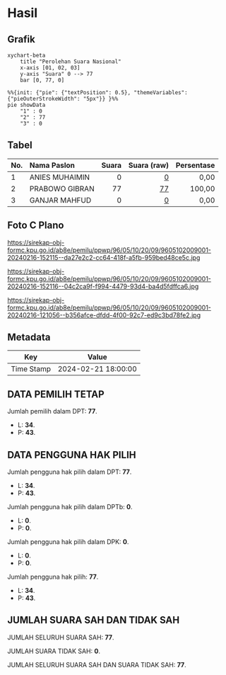 # Hasil

## Grafik

```mermaid
xychart-beta
    title "Perolehan Suara Nasional"
    x-axis [01, 02, 03]
    y-axis "Suara" 0 --> 77
    bar [0, 77, 0]
```

```mermaid
%%{init: {"pie": {"textPosition": 0.5}, "themeVariables": {"pieOuterStrokeWidth": "5px"}} }%%
pie showData
    "1" : 0
    "2" : 77
    "3" : 0
```

## Tabel

| No. | Nama Paslon    | Suara | Suara (raw) | Persentase |
|:--- |:-------------- | -----:| -----------:| ----------:|
| 1   | ANIES MUHAIMIN | 0     | [0][p-1]    | 0,00       |
| 2   | PRABOWO GIBRAN | 77    | [77][p-2]   | 100,00     |
| 3   | GANJAR MAHFUD  | 0     | [0][p-3]    | 0,00       |


[p-1]: https://github.com/gigit-pemilu/pemilu-2024/blob/main/pilpres/hitung-suara/sub/96-papua-barat-daya/sub/05-maybrat/sub/10-ayamaru-timur/sub/2009-faitsiur/sub/001-tps/sub/paslon-1.txt
[p-2]: https://github.com/gigit-pemilu/pemilu-2024/blob/main/pilpres/hitung-suara/sub/96-papua-barat-daya/sub/05-maybrat/sub/10-ayamaru-timur/sub/2009-faitsiur/sub/001-tps/sub/paslon-2.txt
[p-3]: https://github.com/gigit-pemilu/pemilu-2024/blob/main/pilpres/hitung-suara/sub/96-papua-barat-daya/sub/05-maybrat/sub/10-ayamaru-timur/sub/2009-faitsiur/sub/001-tps/sub/paslon-3.txt

## Foto C Plano

https://sirekap-obj-formc.kpu.go.id/ab8e/pemilu/ppwp/96/05/10/20/09/9605102009001-20240216-152115--da27e2c2-cc64-418f-a5fb-959bed48ce5c.jpg

https://sirekap-obj-formc.kpu.go.id/ab8e/pemilu/ppwp/96/05/10/20/09/9605102009001-20240216-152116--04c2ca9f-f994-4479-93d4-ba4d5fdffca6.jpg

https://sirekap-obj-formc.kpu.go.id/ab8e/pemilu/ppwp/96/05/10/20/09/9605102009001-20240216-121056--b356afce-dfdd-4f00-92c7-ed9c3bd78fe2.jpg


## Metadata

| Key        | Value               |
| ---------- | ------------------- |
| Time Stamp | 2024-02-21 18:00:00 |


## DATA PEMILIH TETAP

Jumlah pemilih dalam DPT: **77**.
 * L: **34**.
 * P: **43**.

## DATA PENGGUNA HAK PILIH

Jumlah pengguna hak pilih dalam DPT: **77**.
 * L: **34**.
 * P: **43**.

Jumlah pengguna hak pilih dalam DPTb: **0**.
 * L: **0**.
 * P: **0**.

Jumlah pengguna hak pilih dalam DPK: **0**.
 * L: **0**.
 * P: **0**.

Jumlah pengguna hak pilih: **77**.
 * L: **34**.
 * P: **43**.

## JUMLAH SUARA SAH DAN TIDAK SAH

JUMLAH SELURUH SUARA SAH: **77**.

JUMLAH SUARA TIDAK SAH: **0**.

JUMLAH SELURUH SUARA SAH DAN SUARA TIDAK SAH: **77**.


